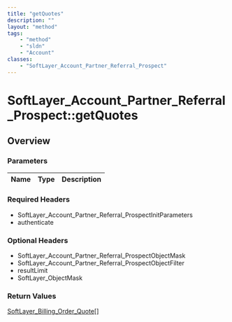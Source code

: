 ```yaml
---
title: "getQuotes"
description: ""
layout: "method"
tags:
    - "method"
    - "sldn"
    - "Account"
classes:
    - "SoftLayer_Account_Partner_Referral_Prospect"
---
```

# SoftLayer_Account_Partner_Referral_Prospect::getQuotes
## Overview 


### Parameters 
|Name | Type | Description |
| --- | --- | --- |


### Required Headers
* SoftLayer_Account_Partner_Referral_ProspectInitParameters
* authenticate

### Optional Headers
* SoftLayer_Account_Partner_Referral_ProspectObjectMask
* SoftLayer_Account_Partner_Referral_ProspectObjectFilter
* resultLimit
* SoftLayer_ObjectMask

### Return Values
<a href='/reference/datatypes/SoftLayer_Billing_Order_Quote'>SoftLayer_Billing_Order_Quote[] </a>

